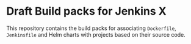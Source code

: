 # Draft Build packs for Jenkins X

This repository contains the build packs for associating `Dockerfile`, `Jenkinsfile` and Helm charts with projects based on their source code.

